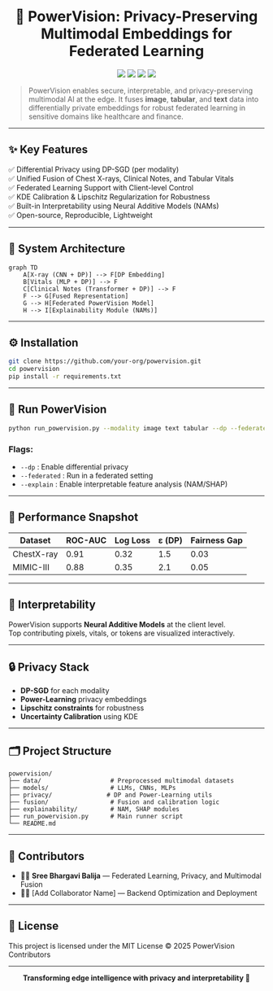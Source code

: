 <h1 align="center">🧠 PowerVision: Privacy-Preserving Multimodal Embeddings for Federated Learning</h1>

<p align="center">
  <img src="https://img.shields.io/badge/privacy-(ε,δ)DP-blue" />
  <img src="https://img.shields.io/badge/federated-learning-green" />
  <img src="https://img.shields.io/badge/modalities-image--text--tabular-purple" />
  <img src="https://img.shields.io/badge/license-MIT-yellow" />
</p>

> PowerVision enables secure, interpretable, and privacy-preserving multimodal AI at the edge. It fuses **image**, **tabular**, and **text** data into differentially private embeddings for robust federated learning in sensitive domains like healthcare and finance.

---

## ✨ Key Features

✅ Differential Privacy using DP-SGD (per modality)  
✅ Unified Fusion of Chest X-rays, Clinical Notes, and Tabular Vitals  
✅ Federated Learning Support with Client-level Control  
✅ KDE Calibration & Lipschitz Regularization for Robustness  
✅ Built-in Interpretability using Neural Additive Models (NAMs)  
✅ Open-source, Reproducible, Lightweight

---

## 🧩 System Architecture

```mermaid
graph TD
    A[X-ray (CNN + DP)] --> F[DP Embedding]
    B[Vitals (MLP + DP)] --> F
    C[Clinical Notes (Transformer + DP)] --> F
    F --> G[Fused Representation]
    G --> H[Federated PowerVision Model]
    H --> I[Explainability Module (NAMs)]
```

---

## ⚙️ Installation

```bash
git clone https://github.com/your-org/powervision.git
cd powervision
pip install -r requirements.txt
```

---

## 🚀 Run PowerVision

```bash
python run_powervision.py --modality image text tabular --dp --federated --explain
```

### Flags:
- `--dp` : Enable differential privacy
- `--federated` : Run in a federated setting
- `--explain` : Enable interpretable feature analysis (NAM/SHAP)

---

## 🧪 Performance Snapshot

| Dataset     | ROC-AUC | Log Loss | ε (DP) | Fairness Gap |
|-------------|---------|----------|--------|---------------|
| ChestX-ray  | 0.91    | 0.32     | 1.5    | 0.03          |
| MIMIC-III   | 0.88    | 0.35     | 2.1    | 0.05          |

---

## 🧠 Interpretability

PowerVision supports **Neural Additive Models** at the client level.  
Top contributing pixels, vitals, or tokens are visualized interactively.

---

## 🔒 Privacy Stack

- **DP-SGD** for each modality
- **Power-Learning** privacy embeddings
- **Lipschitz constraints** for robustness
- **Uncertainty Calibration** using KDE

---

## 🗂️ Project Structure

```
powervision/
├── data/                   # Preprocessed multimodal datasets
├── models/                 # LLMs, CNNs, MLPs
├── privacy/               # DP and Power-Learning utils
├── fusion/                 # Fusion and calibration logic
├── explainability/         # NAM, SHAP modules
├── run_powervision.py      # Main runner script
└── README.md
```

---

## 🤝 Contributors

- 👩‍🔬 **Sree Bhargavi Balija** — Federated Learning, Privacy, and Multimodal Fusion  
- 👨‍💻 [Add Collaborator Name] — Backend Optimization and Deployment

---

## 📄 License

This project is licensed under the MIT License © 2025 PowerVision Contributors

---

<p align="center"><b>Transforming edge intelligence with privacy and interpretability 🔐</b></p>
